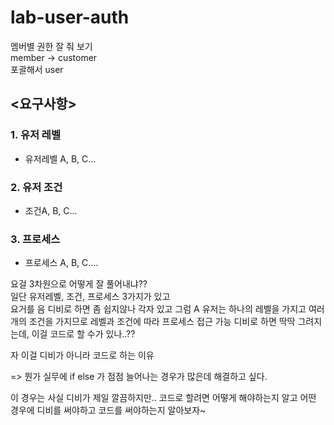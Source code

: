 # lab-user-auth

멤버별 권한 잘 줘 보기  
member -> customer  
포괄해서 user

## <요구사항>

### 1. 유저 레벨
- 유저레벨 A, B, C...

### 2. 유저 조건

- 조건A, B, C...

### 3. 프로세스

- 프로세스 A, B, C....

요걸 3차원으로 어떻게 잘 풀어내냐??  
일단 유저레벨, 조건, 프로세스 3가지가 있고  
요거를 음 디비로 하면 좀 쉽지않나 각자 있고
그럼 A 유저는 하나의 레벨을 가지고
여러개의 조건을 가지므로
레벨과 조건에 따라 프로세스 접근 가능
디비로 하면 딱딱 그려지는데, 이걸 코드로 할 수가 있나..??

자 이걸 디비가 아니라 코드로 하는 이유

=> 뭔가 실무에 if else 가 점점 늘어나는 경우가 많은데 해결하고 싶다.

이 경우는 사실 디비가 제일 깔끔하지만.. 코드로 할려면 어떻게 해야하는지 알고 어떤 경우에 디비를 써야하고 코드를 써야하는지 알아보자~